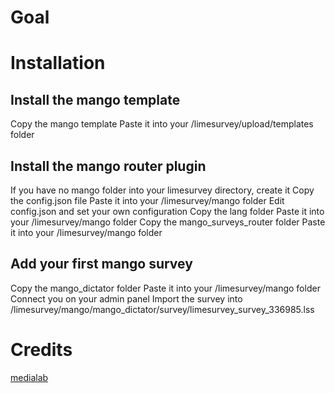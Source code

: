 # Goal


# Installation

## Install the mango template
Copy the mango template
Paste it into your /limesurvey/upload/templates folder

## Install the mango router plugin
If you have no mango folder into your limesurvey directory, create it
Copy the config.json file
Paste it into your /limesurvey/mango folder
Edit config.json and set your own configuration
Copy the lang folder
Paste it into your /limesurvey/mango folder
Copy the mango_surveys_router folder
Paste it into your /limesurvey/mango folder

## Add your first mango survey
Copy the mango_dictator folder
Paste it into your /limesurvey/mango folder
Connect you on your admin panel
Import the survey into /limesurvey/mango/mango_dictator/survey/limesurvey_survey_336985.lss

# Credits
[medialab](http://www.medialab.sciences-po.fr/)